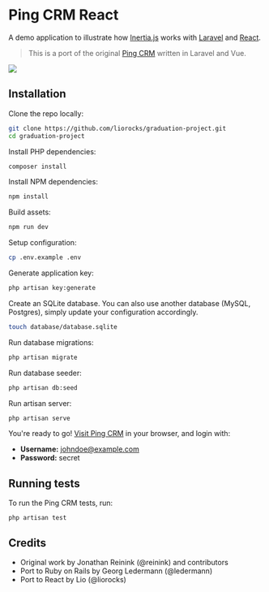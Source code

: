 # Ping CRM React

A demo application to illustrate how [Inertia.js](https://inertiajs.com/) works with [Laravel](https://laravel.com/) and [React](https://reactjs.org/).

> This is a port of the original [Ping CRM](https://github.com/inertiajs/pingcrm) written in Laravel and Vue.

![](https://raw.githubusercontent.com/liorocks/graduation-project/master/screenshot.png)

## Installation

Clone the repo locally:

```sh
git clone https://github.com/liorocks/graduation-project.git
cd graduation-project
```

Install PHP dependencies:

```sh
composer install
```

Install NPM dependencies:

```sh
npm install
```

Build assets:

```sh
npm run dev
```

Setup configuration:

```sh
cp .env.example .env
```

Generate application key:

```sh
php artisan key:generate
```

Create an SQLite database. You can also use another database (MySQL, Postgres), simply update your configuration accordingly.

```sh
touch database/database.sqlite
```

Run database migrations:

```sh
php artisan migrate
```

Run database seeder:

```sh
php artisan db:seed
```

Run artisan server:

```sh
php artisan serve
```

You're ready to go! [Visit Ping CRM](http://127.0.0.1:8000/) in your browser, and login with:

- **Username:** johndoe@example.com
- **Password:** secret

## Running tests

To run the Ping CRM tests, run:

```
php artisan test
```

## Credits

- Original work by Jonathan Reinink (@reinink) and contributors
- Port to Ruby on Rails by Georg Ledermann (@ledermann)
- Port to React by Lio (@liorocks)
